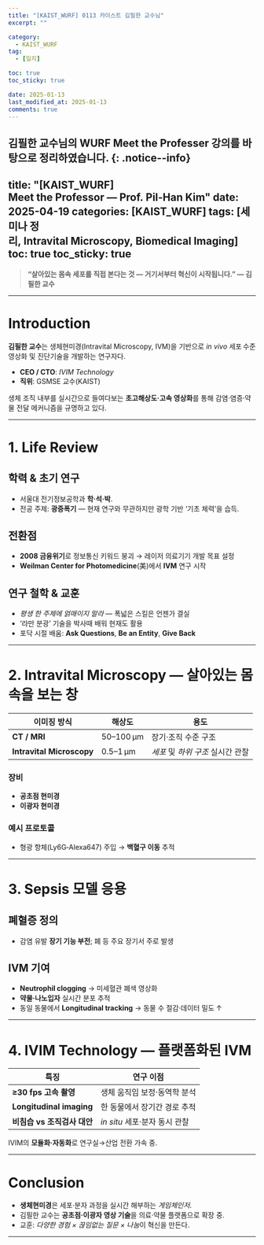 ```yaml
---
title: "[KAIST_WURF] 0113 카이스트 김필한 교수님" 
excerpt: ""

category:
  - KAIST_WURF
tag:
  - [일지]

toc: true
toc_sticky: true

date: 2025-01-13
last_modified_at: 2025-01-13
comments: true
---
```

김필한 교수님의 WURF Meet the Professer 강의를 바탕으로 정리하였습니다.
{: .notice--info} 
---
title: "[KAIST_WURF] Meet the Professor — Prof. Pil‑Han Kim"
date: 2025-04-19
categories: [KAIST_WURF]
tags: [세미나 정리, Intravital Microscopy, Biomedical Imaging]
toc: true
toc_sticky: true
---

> **“살아있는 몸속 세포를 직접 본다는 것 — 거기서부터 혁신이 시작됩니다.” — 김필한 교수**

---

# Introduction

**김필한 교수**는 생체현미경(Intravital Microscopy, IVM)을 기반으로 *in vivo* 세포 수준 영상화 및 진단기술을 개발하는 연구자다.  
- **CEO / CTO**: *IVIM Technology*  
- **직위**: GSMSE 교수(KAIST)  

생체 조직 내부를 실시간으로 들여다보는 **초고해상도·고속 영상화**를 통해 감염·염증·약물 전달 메커니즘을 규명하고 있다.

---

# 1. Life Review

## 학력 & 초기 연구
- 서울대 전기정보공학과 **학·석·박**.  
- 전공 주제: **광증폭기** — 현재 연구와 무관하지만 광학 기반 ‘기초 체력’을 습득.

## 전환점
- **2008 금융위기**로 정보통신 키워드 붕괴 → 레이저 의료기기 개발 목표 설정
- **Weilman Center for Photomedicine**(美)에서 **IVM** 연구 시작

## 연구 철학 & 교훈
- *평생 한 주제에 얽매이지 말라* — 폭넓은 스킬은 언젠가 결실
- ‘라만 분광’ 기술을 박사때 배워 현재도 활용
- 포닥 시절 배움: **Ask Questions**, **Be an Entity**, **Give Back**

---

# 2. Intravital Microscopy — 살아있는 몸속을 보는 창

| 이미징 방식 | 해상도 | 용도 |
|-------------|--------|-------|
| **CT / MRI** | 50–100 µm | 장기·조직 수준 구조 |
| **Intravital Microscopy** | 0.5–1 µm | *세포* 및 *하위 구조* 실시간 관찰 |

### 장비
- **공초점 현미경**
- **이광자 현미경**

### 예시 프로토콜
- 형광 항체(Ly6G‑Alexa647) 주입 → **백혈구 이동** 추적

---

# 3. Sepsis 모델 응용

## 폐혈증 정의
- 감염 유발 **장기 기능 부전**; 폐 등 주요 장기서 주로 발생

## IVM 기여
- **Neutrophil clogging** → 미세혈관 폐색 영상화
- **약물·나노입자** 실시간 분포 추적
- 동일 동물에서 **Longitudinal tracking** → 동물 수 절감·데이터 밀도 ↑

---

# 4. IVIM Technology — 플랫폼화된 IVM

| 특징 | 연구 이점 |
|------|-----------|
| **≥30 fps 고속 촬영** | 생체 움직임 보정·동역학 분석 |
| **Longitudinal imaging** | 한 동물에서 장기간 경로 추적 |
| **비침습 vs 조직검사 대안** | *in situ* 세포·분자 동시 관찰 |

IVIM의 **모듈화·자동화**로 연구실→산업 전환 가속 중.

---

# Conclusion
- **생체현미경**은 세포·분자 과정을 실시간 해부하는 *게임체인저*.
- 김필한 교수는 **공초점·이광자 영상 기술**을 의료·약물 플랫폼으로 확장 중.
- 교훈: *다양한 경험 × 끊임없는 질문 × 나눔*이 혁신을 만든다.

---
